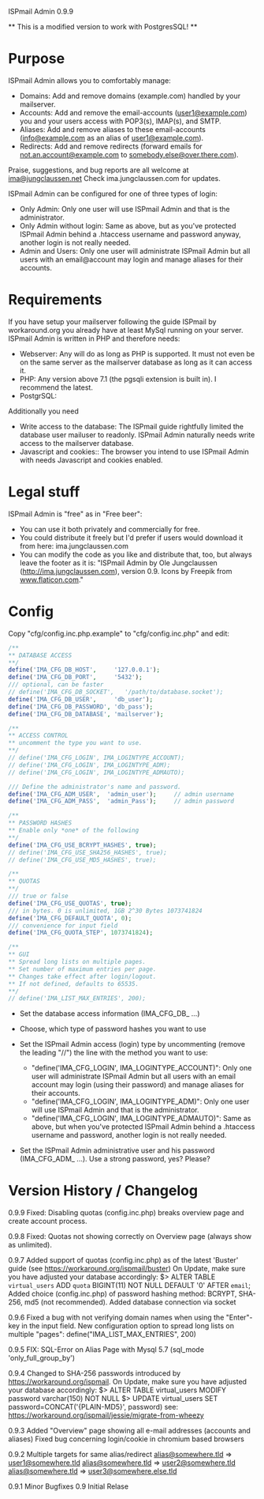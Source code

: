 ISPmail Admin 0.9.9

** This is a modified version to work with PostgresSQL! **

# Purpose

ISPmail Admin allows you to comfortably manage:

- Domains: Add and remove domains (example.com) handled by your mailserver.    
- Accounts: Add and remove the email-accounts (user1@example.com) you and your
  users access with POP3(s), IMAP(s), and SMTP.
- Aliases: Add and remove aliases to these email-accounts (info@example.com as
  an alias of user1@example.com).
- Redirects: Add and remove redirects (forward emails for
  not.an.account@example.com to somebody.else@over.there.com).

Praise, suggestions, and bug reports are all welcome at ima@jungclaussen.net
Check ima.jungclaussen.com for updates.

ISPmail Admin can be configured for one of three types of login:

- Only Admin: Only one user will use ISPmail Admin and that is the
  administrator.
- Only Admin without login: Same as above, but as you've protected ISPmail Admin
  behind a .htaccess username and password anyway, another login is not really
  needed.
- Admin and Users: Only one user will administrate ISPmail Admin but all users
  with an email@account may login and manage aliases for their accounts.

# Requirements

If you have setup your mailserver following the guide ISPmail by workaround.org
you already have at least MySql running on your server. ISPmail Admin is written
in PHP and therefore needs:

- Webserver: Any will do as long as PHP is supported. It must not even be on the
  same server as the mailserver database as long as it can access it.
- PHP: Any version above 7.1 (the pgsqli extension is built in). I recommend the
  latest.
- PostgrSQL:

Additionally you need

- Write access to the database: The ISPmail guide rightfully limited the
  database user mailuser to readonly. ISPmail Admin naturally needs write access
  to the mailserver database.
- Javascript and cookies:: The browser you intend to use ISPmail Admin with
  needs Javascript and cookies enabled.

# Legal stuff

ISPmail Admin is "free" as in "Free beer":

- You can use it both privately and commercially for free.
- You could distribute it freely but I'd prefer if users would download it from
  here: ima.jungclaussen.com
- You can modify the code as you like and distribute that, too, but always leave
  the footer as it is:
  "ISPmail Admin by Ole Jungclaussen (http://ima.jungclaussen.com), version 0.9.
  Icons by Freepik from www.flaticon.com."

# Config

Copy "cfg/config.inc.php.example" to "cfg/config.inc.php" and edit:

```php
/**
** DATABASE ACCESS
**/
define('IMA_CFG_DB_HOST',     '127.0.0.1');
define('IMA_CFG_DB_PORT',     '5432');
/// optional, can be faster
// define('IMA_CFG_DB_SOCKET',   '/path/to/database.socket');
define('IMA_CFG_DB_USER',     'db_user');
define('IMA_CFG_DB_PASSWORD', 'db_pass');
define('IMA_CFG_DB_DATABASE', 'mailserver');

/**
** ACCESS CONTROL
** uncomment the type you want to use.
**/
// define('IMA_CFG_LOGIN', IMA_LOGINTYPE_ACCOUNT);  
// define('IMA_CFG_LOGIN', IMA_LOGINTYPE_ADM);  
// define('IMA_CFG_LOGIN', IMA_LOGINTYPE_ADMAUTO);  

/// Define the administrator's name and password.
define('IMA_CFG_ADM_USER',  'admin_user');     // admin username
define('IMA_CFG_ADM_PASS',  'admin_Pass');     // admin password

/**
** PASSWORD HASHES
** Enable only *one* of the following
**/
define('IMA_CFG_USE_BCRYPT_HASHES', true);
// define('IMA_CFG_USE_SHA256_HASHES', true);
// define('IMA_CFG_USE_MD5_HASHES', true);

/**
** QUOTAS
**/
/// true or false
define('IMA_CFG_USE_QUOTAS', true);
/// in bytes. 0 is unlimited, 1GB 2^30 Bytes 1073741824
define('IMA_CFG_DEFAULT_QUOTA', 0);
/// convenience for input field
define('IMA_CFG_QUOTA_STEP', 1073741824);

/**
** GUI
** Spread long lists on multiple pages.
** Set number of maximum entries per page.
** Changes take effect after login/logout.
** If not defined, defaults to 65535.
**/
// define('IMA_LIST_MAX_ENTRIES', 200);
```

- Set the database access information (IMA_CFG_DB_ ...)

- Choose, which type of password hashes you want to use

- Set the ISPmail Admin access (login) type by uncommenting (remove the leading
  "//") the line with the method you want to use:
  * "define('IMA_CFG_LOGIN', IMA_LOGINTYPE_ACCOUNT)":
    Only one user will administrate ISPmail Admin but all users with an email
    account may login (using their password) and manage aliases for their
    accounts.
  * "define('IMA_CFG_LOGIN', IMA_LOGINTYPE_ADM)":
    Only one user will use ISPmail Admin and that is the administrator.
  * "define('IMA_CFG_LOGIN', IMA_LOGINTYPE_ADMAUTO)":
    Same as above, but when you've protected ISPmail Admin behind a .htaccess
    username and password, another login is not really needed.

- Set the ISPmail Admin administrative user and his password (IMA_CFG_ADM_ ...).
  Use a strong password, yes? Please?

# Version History / Changelog

0.9.9
    Fixed: Disabling quotas (config.inc.php) breaks overview page and create account process.

0.9.8
    Fixed: Quotas not showing correctly on Overview page (always show as unlimited).
    
0.9.7
    Added support of quotas (config.inc.php) as of the latest 'Buster' guide
    (see https://workaround.org/ispmail/buster)
    On Update, make sure you have adjusted your database accordingly:
    $> ALTER TABLE `virtual_users` ADD `quota` BIGINT(11) NOT NULL DEFAULT '0' AFTER `email`;
    Added choice (config.inc.php) of password hashing method: BCRYPT, SHA-256, md5 (not recommended).
    Added database connection via socket
    
0.9.6
    Fixed a bug with not verifying domain names when using the "Enter"-key in the input field.
    New configuration option to spread long lists on multiple "pages": define("IMA_LIST_MAX_ENTRIES", 200)

0.9.5
    FIX: SQL-Error on Alias Page with Mysql 5.7 (sql_mode 'only_full_group_by')
      
0.9.4
    Changed to SHA-256 passwords introduced by https://workaround.org/ispmail.
    On Update, make sure you have adjusted your database accordingly:
    $> ALTER TABLE virtual_users MODIFY password varchar(150) NOT NULL
    $> UPDATE virtual_users SET password=CONCAT('{PLAIN-MD5}', password)
    see: https://workaround.org/ispmail/jessie/migrate-from-wheezy

0.9.3
    Added "Overview" page showing all e-mail addresses (accounts and aliases)
    Fixed bug concerning login/cookie in chromium based browsers

0.9.2
    Multiple targets for same alias/redirect
    alias@somewhere.tld => user1@somewhere.tld
    alias@somewhere.tld => user2@somewhere.tld
    alias@somewhere.tld => user3@somewhere.else.tld
      
0.9.1
    Minor Bugfixes
0.9 
    Initial Relase
